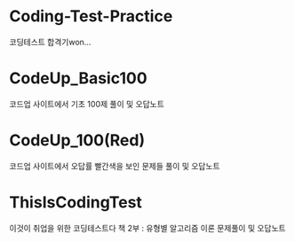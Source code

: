 # Coding-Test-Practice
코딩테스트 합격기won...

# CodeUp_Basic100
코드업 사이트에서 기초 100제 풀이 및 오답노트

# CodeUp_100(Red)
코드업 사이트에서 오답률 빨간색을 보인 문제들 풀이 및 오답노트

# ThisIsCodingTest
이것이 취업을 위한 코딩테스트다 책 2부 : 유형별 알고리즘 이론 문제풀이 및 오답노트